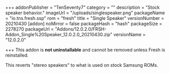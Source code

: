 +++
addonPublisher = "TenSeventy7"
category = ""
description = "Stock speaker behavior."
imageUrl = "/uploads/singlespeaker.png"
packageName = "io.tns.fresh.ssp"
rom = "fresh"
title = "Single Speaker"
versionNumber = 20210430
[addon]
noMirror = false
packageHash = "hash"
packageSize = 2278270
packageUrl = "Addons/12.0.2.0/FRSH-Addon_Single%20Speaker_12.0.2.0_20210430.zip"
versionName = "12.0.2.0"

+++
This addon is **not uninstallable** and cannot be removed unless Fresh is reinstalled.

This reverts "stereo speakers" to what is used on stock Samsung ROMs.